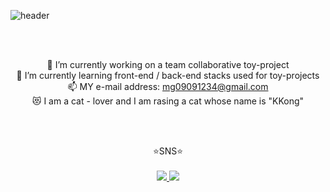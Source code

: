![header](https://capsule-render.vercel.app/api?type=waving&color=FFa9a0&height=150&section=header&text=🍑๑'ٮ'๑🍑&fontColor=FFFFFF&fontSize=40&&&animation=twinkling)

<div align="center">
 <br/><br/>
 
 🔭 I’m currently working on a team collaborative toy-project<br/>
 🌱 I’m currently learning front-end / back-end stacks used for toy-projects<br/>
 📫 MY e-mail address: mg09091234@gmail.com<br/>
 😻 I am a cat - lover and I am rasing a cat whose name is "KKong"<br/>

 <br/><br/>
 <div>⭐SNS⭐</div>
 <br/>
 <a href="https://www.instagram.com/mk.kim_wendy/" target="_blank">
   <img src="https://img.shields.io/badge/Instagram-ff69b4.svg?style=for-the-badge&logo=Instagram&logoColor=white"/>
 </a>
 <a href="https://www.facebook.com/profile.php?id=100010993726259" target="_blank">
   <img src="https://img.shields.io/badge/Facebook-3B5998.svg?style=for-the-badge&logo=Facebook&logoColor=white"/>
 </a>
 <br/>
 <br/>
 <br/>
 
</div>
 
 
<!--
**yulleta/yulleta** is a ✨ _special_ ✨ repository because its `README.md` (this file) appears on your GitHub profile.

Here are some ideas to get you started:

- 🔭 I’m currently working on ...
- 🌱 I’m currently learning ...
- 👯 I’m looking to collaborate on ...
- 🤔 I’m looking for help with ...
- 💬 Ask me about ...
- 📫 How to reach me: ...
- 😄 Pronouns: ...
- ⚡ Fun fact: ...
-->
